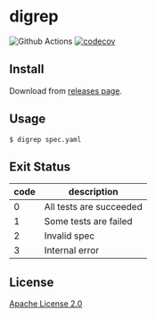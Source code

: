 # digrep

![Github Actions](https://github.com/autopp/digrep/actions/workflows/push-main.yml/badge.svg)
[![codecov](https://codecov.io/gh/autopp/digrep/branch/main/graph/badge.svg)](https://codecov.io/gh/autopp/digrep)

## Install

Download from [releases page](https://github.com/autopp/digrep/releases).

## Usage

```
$ digrep spec.yaml
```

## Exit Status

| code | description |
| --- | --- |
| 0 | All tests are succeeded |
| 1 | Some tests are failed |
| 2 | Invalid spec |
| 3 | Internal error |

## License

[Apache License 2.0](LICENSE)
